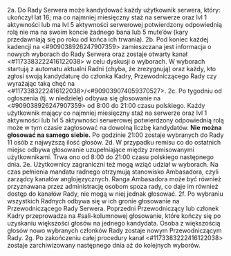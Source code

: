 2a. Do Rady Serwera może kandydować każdy użytkownik serwera, który:
ukończył lat 16;
ma co najmniej miesięczny staż na serwerze oraz lvl 1 aktywności lub ma lvl 5 aktywności serwerowej potwierdzony odpowiednią rolą
nie ma na swoim koncie żadnego bana lub 5 mute’ów (kary przedawniają się po roku od końca ich trwania). 
2b. Pod koniec każdej kadencji na <#909038926247907359> zamieszczana jest informacja o nowych wyborach do Rady Serwera oraz zostaje otwarty kanał  <#1173383222416122038> w celu dyskusji o wyborach. W wyborach startują z automatu aktualni Radni (chyba, że zrezygnują) oraz każdy, kto zgłosi swoją kandydaturę do członka Kadry, Przewodniczącego Rady czy wyrażając taką chęć na <#1173383222416122038>/<#909039074059370527>. 
2c. Po tygodniu od ogłoszenia (tj. w niedzielę) odbywa się głosowanie na <#909038926247907359> od 8:00 do 21:00 czasu polskiego. Każdy użytkownik mający co najmniej miesięczny staż na serwerze oraz lvl 1 aktywności lub lvl 5 aktywności serwerowej potwierdzony odpowiednią rolą może w tym czasie zagłosować na dowolną liczbę kandydatów. **Nie można głosować na samego siebie.** Po godzinie 21:00 zostaje wybranych do Rady 11 osób z najwyższą ilość głosów.
2d. W przypadku remisu co do ostatnich miejsc odbywa głosowanie uzupełniające między zremisowanymi użytkownikami. Trwa ono od 8:00 do 21:00 czasu polskiego następnego dnia. 
2e. Użytkownicy zagraniczni też mogą wziąć udział w wyborach. Na czas pełnienia mandatu radnego otrzymują stanowisko Ambasadora, czyli zarządcy kanałów anglojęzycznych. Ranga Ambasadora może być również przyznawana przez administrację osobom spoza rady, co daje im również dostęp do kanałów Rady, nie mogą w niej jednak głosować. 
2f. Po wybraniu wszystkich Radnych odbywa się w ich gronie głosowanie na Przewodniczącego Rady Serwera. Poprzedni Przewodniczący lub członek Kadry przeprowadza na #sali-kolumnowej głosowanie, które kończy się po uzyskaniu większości głosów na jednego kandydata. Osoba z większością głosów nowo wybranych członków Rady zostaje nowym Przewodniczącym Rady. 
2g. Po zakończeniu całej procedury kanał <#1173383222416122038> zostaje zarchiwizowany następnego dnia aż do kolejnych wyborów.
